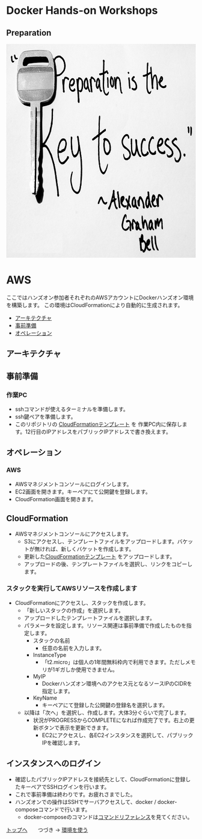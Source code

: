 # Docker Hands-on Workshops
## Preparation

<a><img src="images/preparation.jpg" width="878" height="567"></a>

AWS
================================
ここではハンズオン参加者それぞれのAWSアカウントにDockerハンズオン環境を構築します。
この環境はCloudFormationにより自動的に生成されます。

- [アーキテクチャ](#アーキテクチャ)
- [事前準備](#事前準備)
- [オペレーション](#オペレーション)


## アーキテクチャ

## 事前準備

### 作業PC

- sshコマンドが使えるターミナルを準備します。
- ssh鍵ペアを準備します。
- このリポジトリの [CloudFormationテンプレート](AWS.CloudFormation/Docker.yml)
を 作業PC内に保存します。12行目のIPアドレスをパブリックIPアドレスで書き換えます。

## オペレーション

### AWS

- AWSマネジメントコンソールにログインします。
- EC2画面を開きます。キーペアにて公開鍵を登録します。
- CloudFormation画面を開きます。

## CloudFormation

- AWSマネジメントコンソールにアクセスします。
  - S3にアクセスし、テンプレートファイルをアップロードします。バケットが無ければ、新しくバケットを作成します。
  - 更新した[CloudFormationテンプレート](AWS.CloudFormation/Docker.yml) をアップロードします。
  - アップロードの後、テンプレートファイルを選択し、リンクをコピーします。

### スタックを実行してAWSリソースを作成します

- CloudFormationにアクセスし、スタックを作成します。
  - 「新しいスタックの作成」を選択します。
  - アップロードしたテンプレートファイルを選択します。
  - パラメータを設定します。リソース関連は事前準備で作成したものを指定します。
    - スタックの名前
      - 任意の名前を入力します。
    - InstanceType
      - 「t2.micro」は個人の1年間無料枠内で利用できます。ただしメモリが1ギガしか使用できません。
    - MyIP
      - Dockerハンズオン環境へのアクセス元となるソースIPのCIDRを指定します。
    - KeyName
      - キーペアにて登録した公開鍵の登録名を選択します。
  - 以降は「次へ」を選択し、作成します。大体3分ぐらいで完了します。
    - 状況がPROGRESSからCOMPLETEになれば作成完了です。右上の更新ボタンで表示を更新できます。
      - EC2にアクセスし、各EC2インスタンスを選択して、パブリックIPを確認します。

## インスタンスへのログイン

  - 確認したパブリックIPアドレスを接続先として、CloudFormationに登録したキーペアでSSHログインを行います。
  - これで事前準備は終わりです。お疲れさまでした。
  - ハンズオンでの操作はSSHでサーバアクセスして、docker / docker-composeコマンドで行います。
    - docker-composeのコマンドは[コマンドリファレンス](http://docs.docker.jp/compose/reference/toc.html)を見てください。

[トップへ](..)　　つづき → [環境を使う](/docker/002-UseImage/) 